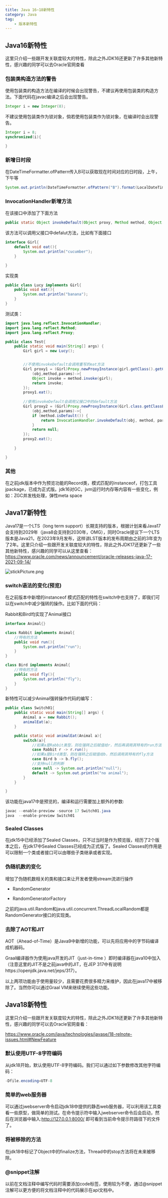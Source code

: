 ```yaml
---
title: Java 16~18新特性
category: Java
tag:
    - 版本新特性
---
```






## Java16新特性

这里只介绍一些跟开发关联度较大的特性，除此之外JDK16还更新了许多其他新特性，感兴趣的同学可以去Oracle官网查看

### 包装类构造方法的警告

使用包装类的构造方法在编译的时候会出现警告，不建议再使用包装类的构造方法。下面代码在javac编译之后会出现警告。

```java
Integer i = new Integer(8);
```



不建议使用包装类作为锁对象，倘若使用包装类作为锁对象，在编译时会出现警告。

```java
Integer i = 8;
synchronized(i){

}
```



### 新增日时段

在DateTimeFormatter.ofPattern传入B可以获取现在时间对应的日时段，上午，下午等

```java
System.out.println(DateTimeFormatter.ofPattern("B").format(LocalDateTime.now()));
```



### InvocationHandler新增方法

在该接口中添加了下面方法

```java
public static Object invokeDefault(Object proxy, Method method, Object... args)
```



该方法可以调用父接口中defalut方法，比如有下面接口

```java
interface Girl{
    default void eat(){
        System.out.println("cucumber");
    }

}
```



实现类

```java
public class Lucy implements Girl{
    public void eat(){
        System.out.println("banana");
    }
}
```



测试类：

```java
import java.lang.reflect.InvocationHandler;
import java.lang.reflect.Method;
import java.lang.reflect.Proxy;

public class Test{
    public static void main(String[] args) {
        Girl girl = new Lucy();


        //不使用invokeDefault会调用重写的eat方法
        Girl proxy1 = (Girl)Proxy.newProxyInstance(girl.getClass().getClassLoader(),girl.getClass().getInterfaces(),
            (obj,method,params)->{
            Object invoke = method.invoke(girl);
            return invoke;
        });
        proxy1.eat();
    
        //使用invokeDefault会调用父接口中的default方法
        Girl proxy2 = (Girl)Proxy.newProxyInstance(Girl.class.getClassLoader(),new Class<?>[]{Girl.class},
            (obj,method,params)->{
            if (method.isDefault()) {
                return InvocationHandler.invokeDefault(obj, method, params);
            }
            return null;
        });
        proxy2.eat();
    
    }

}
```



### 其他

在之前jdk版本中作为预览功能的Record类，模式匹配的instanceof，打包工具jpackage，已成为正式版。jdk16对GC，jvm运行时内存等内容有一些变化，例如：ZGC并发栈处理，弹性meta space

## Java17新特性

Java17是一个LTS（long term support）长期支持的版本，根据计划来看Java17会支持到2029年（java8会支持到2030年，OMG），同时Oracle提议下一个LTS版本是Java21，在2023年9月发布，这样讲LST版本的发布周期由之前的3年变为了2年。这里只介绍一些跟开发关联度较大的特性，除此之外JDK17还更新了一些其他新特性，感兴趣的同学可以从这里查看：https://www.oracle.com/news/announcement/oracle-releases-java-17-2021-09-14/

![stickPicture.png](https://seven97-blog.oss-cn-hangzhou.aliyuncs.com/imgs/202404252014441.gif)

### switch语法的变化(预览)

在之前版本中新增的instanceof 模式匹配的特性在switch中也支持了，即我们可以在switch中减少强转的操作。比如下面的代码：

Rabbit和Bird均实现了Animal接口

```java
interface Animal{}

class Rabbit implements Animal{
    //特有的方法
    public void run(){
        System.out.println("run");
    }
}

class Bird implements Animal{
    //特有的方法
    public void fly(){
        System.out.println("fly");
    }
}
```

新特性可以减少Animal强转操作代码的编写：

```java
public class Switch01{
    public static void main(String[] args) {
        Animal a = new Rabbit();
        animalEat(a);
    }

    public static void animalEat(Animal a){
        switch(a){
            //如果a是Rabbit类型，则在强转之后赋值给r，然后再调用其特有的run方法
            case Rabbit r -> r.run();
            //如果a是Bird类型，则在强转之后赋值给b，然后调用其特有的fly方法
            case Bird b -> b.fly();
            //支持null的判断
            case null -> System.out.println("null");
            default -> System.out.println("no animal");
        }
    }

}
```



该功能在java17中是预览的，编译和运行需要加上额外的参数:

```java
javac --enable-preview -source 17 Switch01.java
java  --enable-preview Switch01
```



### Sealed Classes

在jdk15中已经添加了Sealed Classes，只不过当时是作为预览版，经历了2个版本之后，在jdk17中Sealed Classes已经成为正式版了。Sealed Classes的作用是可以限制一个类或者接口可以由哪些子类继承或者实现。

### 伪随机数的变化

增加了伪随机数相关的类和接口来让开发者使用stream流进行操作

- RandomGenerator

- RandomGeneratorFactory

之前的java.util.Random和java.util.concurrent.ThreadLocalRandom都是RandomGenerator接口的实现类。

### 去除了AOT和JIT

AOT（Ahead-of-Time）是Java9中新增的功能，可以先将应用中的字节码编译成机器码。

Graal编译器作为使用java开发的JIT（just-in-time ）即时编译器在java10中加入（注意这里的JIT不是之前java中的JIT，在JEP 317中有说明https://openjdk.java.net/jeps/317）。

以上两项功能由于使用量较少，且需要花费很多精力来维护，因此在java17中被移除了。当然你可以通过Graal VM来继续使用这些功能。

## Java18新特性

这里只介绍一些跟开发关联度较大的特性，除此之外JDK18还更新了许多其他新特性，感兴趣的同学可以去Oracle官网查看：

https://www.oracle.com/java/technologies/javase/18-relnote-issues.html#NewFeature

### 默认使用UTF-8字符编码

从jdk18开始，默认使用UTF-8字符编码。我们可以通过如下参数修改其他字符编码：

```java
-Dfile.encoding=UTF-8
```



### 简单的web服务器

可以通过jwebserver命令启动jdk18中提供的静态web服务器，可以利用该工具查看一些原型，做简单的测试。在命令提示符中输入jwebserver命令后会启动，然后在浏览器中输入:http://127.0.0.1:8000/ 即可看到当前命令提示符路径下的文件了。

### 将被移除的方法

在jdk18中标记了Object中的finalize方法，Thread中的stop方法将在未来被移除。

### @snippet注解

以前在文档注释中编写代码时需要添加code标签，使用较为不便，通过@snippet注解可以更方便的将文档注释中的代码展示在api文档中。

 

 

  



